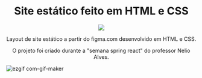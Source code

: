  <h1 align="center">Site estático feito em HTML e CSS</h1>
 
<p align="center">
<img src="https://user-images.githubusercontent.com/110649796/189389544-9641ffbe-ed28-4393-b84f-d4a7913d75ee.svg"/>
</p>

<p align="center">
Layout de site estático a partir do figma.com desenvolvido em HTML e CSS.
</p>

<p align="center">
O projeto foi criado durante a "semana spring react" do professor Nelio Alves.
</p>

![ezgif com-gif-maker](https://user-images.githubusercontent.com/110649796/189395960-ec0028a2-e8ef-4ae5-9f9e-5482aa138a53.gif)
